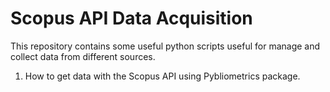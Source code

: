 # Scopus API Data Acquisition
This repository contains some useful python scripts useful for manage and collect data from different sources.

1. How to get data with the Scopus API using Pybliometrics package.
